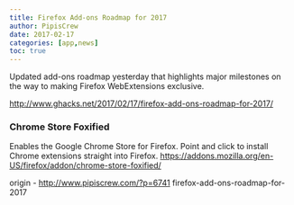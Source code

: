 ```yaml
---
title: Firefox Add-ons Roadmap for 2017
author: PipisCrew
date: 2017-02-17
categories: [app,news]
toc: true
---
```


Updated add-ons roadmap yesterday that highlights major milestones on the way to making Firefox WebExtensions exclusive.

http://www.ghacks.net/2017/02/17/firefox-add-ons-roadmap-for-2017/

### Chrome Store Foxified

Enables the Google Chrome Store for Firefox. Point and click to install Chrome extensions straight into Firefox.
https://addons.mozilla.org/en-US/firefox/addon/chrome-store-foxified/

origin - http://www.pipiscrew.com/?p=6741 firefox-add-ons-roadmap-for-2017